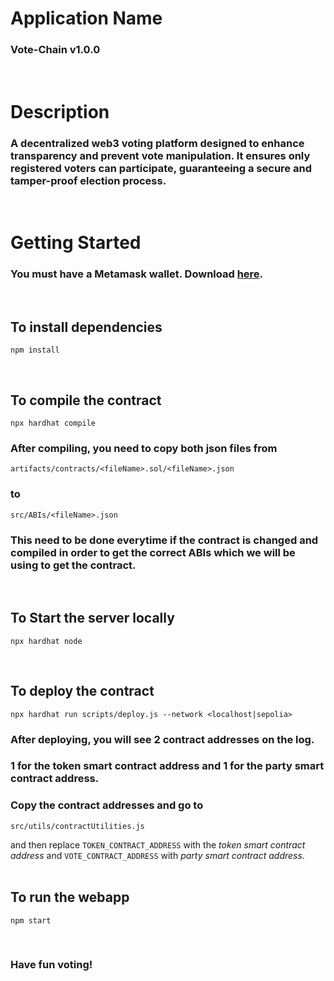 # Application Name
### Vote-Chain v1.0.0
<br/>

# Description
### A decentralized web3 voting platform designed to enhance transparency and prevent vote manipulation. It ensures only registered voters can participate, guaranteeing a secure and tamper-proof election process.
<br/>

# Getting Started

### You must have a Metamask wallet. Download [here](https://metamask.io/).
<br/>

## To install dependencies

```
npm install
```
<br/>

## To compile the contract
```
npx hardhat compile
```
### After compiling, you need to copy both json files from
```
artifacts/contracts/<fileName>.sol/<fileName>.json
```
### to 
```
src/ABIs/<fileName>.json
```
### This need to be done everytime if the contract is changed and compiled in order to get the correct ABIs which we will be using to get the contract.
<br/>

## To Start the server locally

```
npx hardhat node
```
<br/>

## To deploy the contract

```
npx hardhat run scripts/deploy.js --network <localhost|sepolia>
```
### After deploying, you will see 2 contract addresses on the log.<br/>
### 1 for the token smart contract address and 1 for the party smart contract address.<br/>
### Copy the contract addresses and go to 
```
src/utils/contractUtilities.js
```
and then replace `TOKEN_CONTRACT_ADDRESS` with the _token smart contract address_ and `VOTE_CONTRACT_ADDRESS` with _party smart contract address_. 
<br/>
<br/>

## To run the webapp

```
npm start
```
<br/>

### Have fun voting!